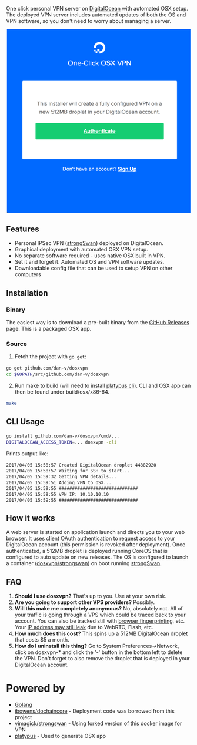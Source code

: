 One click personal VPN server on [DigitalOcean](https://digitalocean.com) with automated OSX setup. The deployed VPN server includes automated updates of both the OS and VPN software, so you don't need to worry about managing a server.

![](/static/overview.gif?raw=true)

## Features
* Personal IPSec VPN ([strongSwan](https://www.strongswan.org/)) deployed on DigitalOcean.
* Graphical deployment with automated OSX VPN setup.
* No separate software required - uses native OSX built in VPN.
* Set it and forget it. Automated OS and VPN software updates.
* Downloadable config file that can be used to setup VPN on other computers

## Installation

### Binary
The easiest way is to download a pre-built binary from the [GitHub Releases](https://github.com/dan-v/dosxvpn/releases) page. This is a packaged OSX app.

### Source
1. Fetch the project with `go get`:

  ```sh
  go get github.com/dan-v/dosxvpn
  cd $GOPATH/src/github.com/dan-v/dosxvpn
  ```
  
2. Run make to build (will need to install [platypus cli](http://www.sveinbjorn.org/platypus)). CLI and OSX app can then be found under build/osx/x86-64.

  ```sh
  make
  ```

## CLI Usage

```bash
go install github.com/dan-v/dosxvpn/cmd/...
DIGITALOCEAN_ACCESS_TOKEN=... dosxvpn -cli
```

Prints output like:
```
2017/04/05 15:58:57 Created DigitalOcean droplet 44882920
2017/04/05 15:58:57 Waiting for SSH to start...
2017/04/05 15:59:32 Getting VPN details...
2017/04/05 15:59:51 Adding VPN to OSX...
2017/04/05 15:59:55 ##############################
2017/04/05 15:59:55 VPN IP: 10.10.10.10
2017/04/05 15:59:55 ##############################
```

## How it works
A web server is started on application launch and directs you to your web browser. It uses client OAuth authentication to request access to your DigitalOcean account (this permission is revoked after deployment). Once authenticated, a 512MB droplet is deployed running CoreOS that is configured to auto update on new releases. The OS is configured to launch a container ([dosxvpn/strongswan](https://hub.docker.com/r/dosxvpn/strongswan/)) on boot running [strongSwan](https://www.strongswan.org/). 

## FAQ
1. <b>Should I use dosxvpn?</b> That's up to you. Use at your own risk.
2. <b>Are you going to support other VPS providers?</b> Possibly.
3. <b>Will this make me completely anonymous?</b> No, absolutely not. All of your traffic is going through a VPS which could be traced back to your account. You can also be tracked still with [browser fingerprinting](https://panopticlick.eff.org/), etc. Your [IP address may still leak](https://ipleak.net/) due to WebRTC, Flash, etc.
4. <b>How much does this cost?</b> This spins up a 512MB DigitalOcean droplet that costs $5 a month.
5. <b>How do I uninstall this thing?</b> Go to System Preferences->Network, click on dosxvpn-* and click the '-' button in the bottom left to delete the VPN. Don't forget to also remove the droplet that is deployed in your DigitalOcean account.

# Powered by
* [Golang](https://golang.org/)
* [jbowens/dochaincore](https://github.com/jbowens/dochaincore) - Deployment code was borrowed from this project
* [vimagick/strongswan](https://github.com/vimagick/dockerfiles/tree/master/strongswan) - Using forked version of this docker image for VPN
* [platypus](http://www.sveinbjorn.org/platypus) - Used to generate OSX app 
